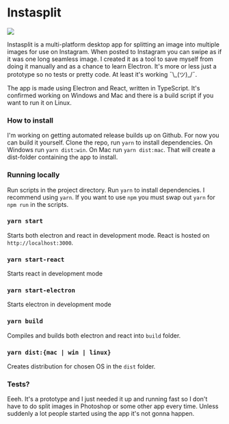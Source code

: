 # Instasplit

![](https://github.com/lundeful/instasplitter/actions/workflows/build.yml/badge.svg)

Instasplit is a multi-platform desktop app for splitting an image into multiple images for use on Instagram. When posted to Instagram you can swipe as if it was one long seamless image. I created it as a tool to save myself from doing it manually and as a chance to learn Electron. It's more or less just a prototype so no tests or pretty code. At least it's working ¯\\\_(ツ)_/¯.

The app is made using Electron and React, written in TypeScript. It's confirmed working on Windows and Mac and there is a build script if you want to run it on Linux.

### How to install

I'm working on getting automated release builds up on Github. For now you can build it yourself. Clone the repo, run `yarn` to install dependencies. On Windows run `yarn dist:win`. On Mac run `yarn dist:mac`. That will create a dist-folder containing the app to install.

### Running locally

Run scripts in the project directory. Run `yarn` to install dependencies. I recommend using `yarn`. If you want to use `npm` you must swap out `yarn` for `npm run` in the scripts.

### `yarn start`

Starts both electron and react in development mode. React is hosted on `http://localhost:3000`.

### `yarn start-react`

Starts react in development mode

### `yarn start-electron`

Starts electron in development mode

### `yarn build`

Compiles and builds both electron and react into `build` folder.

### `yarn dist:{mac | win | linux}`

Creates distribution for chosen OS in the `dist` folder.

### Tests?

Eeeh. It's a prototype and I just needed it up and running fast so I don't have to do split images in Photoshop or some other app every time. Unless suddenly a lot people started using the app it's not gonna happen.
